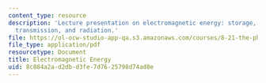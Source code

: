 ```yaml
---
content_type: resource
description: 'Lecture presentation on electromagnetic energy: storage, conversion,
  transmission, and radiation.'
file: https://ol-ocw-studio-app-qa.s3.amazonaws.com/courses/8-21-the-physics-of-energy-fall-2009/8c884a2ad2dbd3fe7d7625798d74ad8e_MIT8_21s09_lec05.pdf
file_type: application/pdf
resourcetype: Document
title: Electromagnetic Energy
uid: 8c884a2a-d2db-d3fe-7d76-25798d74ad8e
---
```

